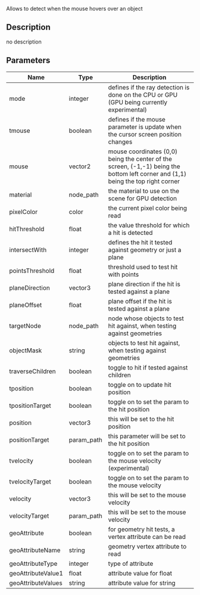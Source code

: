 Allows to detect when the mouse hovers over an object


## Description
no description
## Parameters

<table>
<thead>
	<tr>
		<th>Name</th>
		<th>Type</th>
		<th>Description</th>
	</tr>
</thead>
<tr>
	<td>mode</td>
	<td><div class='bg-orange-800 px-2 py-px text-white rounded-sm'>integer</div></td>
	<td>defines if the ray detection is done on the CPU or GPU (GPU being currently experimental)</td>
</tr>
<tr>
	<td>tmouse</td>
	<td><div class='bg-emerald-800 px-2 py-px text-white rounded-sm'>boolean</div></td>
	<td>defines if the mouse parameter is update when the cursor screen position changes</td>
</tr>
<tr>
	<td>mouse</td>
	<td><div class='bg-teal-800 px-2 py-px text-white rounded-sm'>vector2</div></td>
	<td>mouse coordinates (0,0) being the center of the screen, (-1,-1) being the bottom left corner and (1,1) being the top right corner</td>
</tr>
<tr>
	<td>material</td>
	<td><div class='bg-indigo-800 px-2 py-px text-white rounded-sm'>node_path</div></td>
	<td>the material to use on the scene for GPU detection</td>
</tr>
<tr>
	<td>pixelColor</td>
	<td><div class='bg-lime-800 px-2 py-px text-white rounded-sm'>color</div></td>
	<td>the current pixel color being read</td>
</tr>
<tr>
	<td>hitThreshold</td>
	<td><div class='bg-yellow-800 px-2 py-px text-white rounded-sm'>float</div></td>
	<td>the value threshold for which a hit is detected</td>
</tr>
<tr>
	<td>intersectWith</td>
	<td><div class='bg-orange-800 px-2 py-px text-white rounded-sm'>integer</div></td>
	<td>defines the hit it tested against geometry or just a plane</td>
</tr>
<tr>
	<td>pointsThreshold</td>
	<td><div class='bg-yellow-800 px-2 py-px text-white rounded-sm'>float</div></td>
	<td>threshold used to test hit with points</td>
</tr>
<tr>
	<td>planeDirection</td>
	<td><div class='bg-blue-800 px-2 py-px text-white rounded-sm'>vector3</div></td>
	<td>plane direction if the hit is tested against a plane</td>
</tr>
<tr>
	<td>planeOffset</td>
	<td><div class='bg-yellow-800 px-2 py-px text-white rounded-sm'>float</div></td>
	<td>plane offset if the hit is tested against a plane</td>
</tr>
<tr>
	<td>targetNode</td>
	<td><div class='bg-indigo-800 px-2 py-px text-white rounded-sm'>node_path</div></td>
	<td>node whose objects to test hit against, when testing against geometries</td>
</tr>
<tr>
	<td>objectMask</td>
	<td><div class='bg-purple-800 px-2 py-px text-white rounded-sm'>string</div></td>
	<td>objects to test hit against, when testing against geometries</td>
</tr>
<tr>
	<td>traverseChildren</td>
	<td><div class='bg-emerald-800 px-2 py-px text-white rounded-sm'>boolean</div></td>
	<td>toggle to hit if tested against children</td>
</tr>
<tr>
	<td>tposition</td>
	<td><div class='bg-emerald-800 px-2 py-px text-white rounded-sm'>boolean</div></td>
	<td>toggle on to update hit position</td>
</tr>
<tr>
	<td>tpositionTarget</td>
	<td><div class='bg-emerald-800 px-2 py-px text-white rounded-sm'>boolean</div></td>
	<td>toggle on to set the param to the hit position</td>
</tr>
<tr>
	<td>position</td>
	<td><div class='bg-blue-800 px-2 py-px text-white rounded-sm'>vector3</div></td>
	<td>this will be set to the hit position</td>
</tr>
<tr>
	<td>positionTarget</td>
	<td><div class='bg-fuchsia-800 px-2 py-px text-white rounded-sm'>param_path</div></td>
	<td>this parameter will be set to the hit position</td>
</tr>
<tr>
	<td>tvelocity</td>
	<td><div class='bg-emerald-800 px-2 py-px text-white rounded-sm'>boolean</div></td>
	<td>toggle on to set the param to the mouse velocity (experimental)</td>
</tr>
<tr>
	<td>tvelocityTarget</td>
	<td><div class='bg-emerald-800 px-2 py-px text-white rounded-sm'>boolean</div></td>
	<td>toggle on to set the param to the mouse velocity</td>
</tr>
<tr>
	<td>velocity</td>
	<td><div class='bg-blue-800 px-2 py-px text-white rounded-sm'>vector3</div></td>
	<td>this will be set to the mouse velocity</td>
</tr>
<tr>
	<td>velocityTarget</td>
	<td><div class='bg-fuchsia-800 px-2 py-px text-white rounded-sm'>param_path</div></td>
	<td>this will be set to the mouse velocity</td>
</tr>
<tr>
	<td>geoAttribute</td>
	<td><div class='bg-emerald-800 px-2 py-px text-white rounded-sm'>boolean</div></td>
	<td>for geometry hit tests, a vertex attribute can be read</td>
</tr>
<tr>
	<td>geoAttributeName</td>
	<td><div class='bg-purple-800 px-2 py-px text-white rounded-sm'>string</div></td>
	<td>geometry vertex attribute to read</td>
</tr>
<tr>
	<td>geoAttributeType</td>
	<td><div class='bg-orange-800 px-2 py-px text-white rounded-sm'>integer</div></td>
	<td>type of attribute</td>
</tr>
<tr>
	<td>geoAttributeValue1</td>
	<td><div class='bg-yellow-800 px-2 py-px text-white rounded-sm'>float</div></td>
	<td>attribute value for float</td>
</tr>
<tr>
	<td>geoAttributeValues</td>
	<td><div class='bg-purple-800 px-2 py-px text-white rounded-sm'>string</div></td>
	<td>attribute value for string</td>
</tr>
</table>